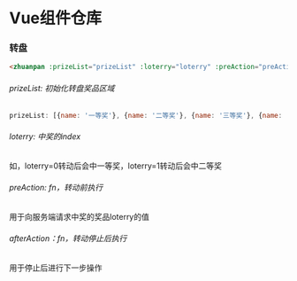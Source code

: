 # Vue组件仓库

### 转盘
```html
<zhuanpan :prizeList="prizeList" :loterry="loterry" :preAction="preAction" :afterAction="afterAction"></zhuanpan>
```
###### prizeList: 初始化转盘奖品区域
```js
prizeList: [{name: '一等奖'}, {name: '二等奖'}, {name: '三等奖'}, {name: '四等奖'}, {name: '五等奖'}, {name: '六等奖'}, {name: '七等奖'}, {name: '八等奖'}, {name: '九等奖'}, {name: '十等奖'}]
```
###### loterry: 中奖的index
如，loterry=0转动后会中一等奖，loterry=1转动后会中二等奖
###### preAction: fn，转动前执行
用于向服务端请求中奖的奖品loterry的值
###### afterAction：fn，转动停止后执行
用于停止后进行下一步操作
